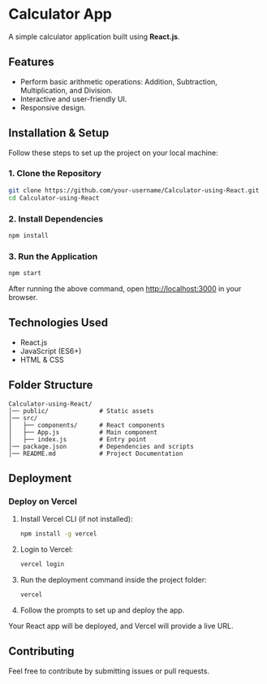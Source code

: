 # Calculator App

A simple calculator application built using **React.js**.

## Features
- Perform basic arithmetic operations: Addition, Subtraction, Multiplication, and Division.
- Interactive and user-friendly UI.
- Responsive design.

## Installation & Setup

Follow these steps to set up the project on your local machine:

### 1. Clone the Repository
```sh
git clone https://github.com/your-username/Calculator-using-React.git
cd Calculator-using-React
```

### 2. Install Dependencies
```sh
npm install
```

### 3. Run the Application
```sh
npm start
```
After running the above command, open [http://localhost:3000](http://localhost:3000) in your browser.

## Technologies Used
- React.js
- JavaScript (ES6+)
- HTML & CSS

## Folder Structure
```
Calculator-using-React/
│── public/              # Static assets
│── src/
│   ├── components/      # React components
│   ├── App.js           # Main component
│   ├── index.js         # Entry point
│── package.json         # Dependencies and scripts
│── README.md            # Project Documentation
```

## Deployment
### Deploy on Vercel
1. Install Vercel CLI (if not installed):
   ```sh
   npm install -g vercel
   ```
2. Login to Vercel:
   ```sh
   vercel login
   ```
3. Run the deployment command inside the project folder:
   ```sh
   vercel
   ```
4. Follow the prompts to set up and deploy the app.

Your React app will be deployed, and Vercel will provide a live URL.

## Contributing
Feel free to contribute by submitting issues or pull requests.


